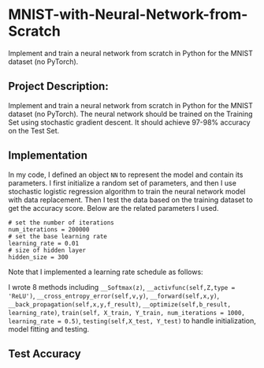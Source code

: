 # MNIST-with-Neural-Network-from-Scratch
Implement and train a neural network from scratch in Python for the MNIST dataset (no PyTorch).

## Project Description:

Implement and train a neural network from scratch in Python for the MNIST dataset (no PyTorch). The neural network should be trained on the Training Set using stochastic gradient descent. It should achieve 97-98% accuracy on the Test Set. 

## Implementation

In my code, I defined an object  `NN` to represent the model and contain its parameters. I first initialize a random set of parameters, and then I use stochastic logistic regression algorithm to train the neural network model with data replacement. Then I test the data based on the training dataset to get the accuracy score. Below are the related parameters I used.

    # set the number of iterations
    num_iterations = 200000
    # set the base learning rate
    learning_rate = 0.01
    # size of hidden layer
    hidden_size = 300

Note that I implemented a learning rate schedule as follows:


I wrote 8 methods including `__Softmax(z)`, `__activfunc(self,Z,type = 'ReLU')`, `__cross_entropy_error(self,v,y)`, `__forward(self,x,y)`, `__back_propagation(self,x,y,f_result)`, `__optimize(self,b_result, learning_rate)`, `train(self, X_train, Y_train, num_iterations = 1000, learning_rate = 0.5)`, `testing(self,X_test, Y_test)` to handle initialization, model fitting and testing.

## Test Accuracy 

